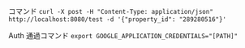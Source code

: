 コマンド
`curl -X post -H "Content-Type: application/json" http://localhost:8080/test -d '{"property_id": "289280516"}'`

Auth 通過コマンド
`export GOOGLE_APPLICATION_CREDENTIALS="[PATH]"`
